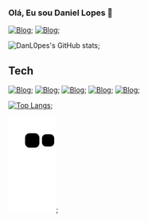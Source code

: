 ### Olá, Eu sou Daniel Lopes 👋
[![Blog](https://img.shields.io/badge/Instagram-E4405F?style=for-the-badge&logo=instagram&logoColor=white)](https://www.instagram.com/lopes.dannn/);
[![Blog](https://img.shields.io/badge/LinkedIn-0077B5?style=for-the-badge&logo=linkedin&logoColor=white)](https://www.linkedin.com/in/daniel-lopes-971a51259/);


 ![DanL0pes's GitHub stats](https://github-readme-stats.vercel.app/api?username=DanL0pes&show_icons=true&theme=transparent);
## Tech 
[![Blog](https://img.shields.io/badge/HTML5-E34F26?style=for-the-badge&logo=html5&logoColor=white)]();
[![Blog](https://img.shields.io/badge/JavaScript-323330?style=for-the-badge&logo=javascript&logoColor=F7DF1E)]();
[![Blog](https://img.shields.io/badge/CSS3-1572B6?style=for-the-badge&logo=css3&logoColor=white)]();
[![Blog](https://img.shields.io/badge/Java-ED8B00?style=for-the-badge&logo=java&logoColor=white)]();
[![Blog](https://img.shields.io/badge/Microsoft_Office-D83B01?style=for-the-badge&logo=microsoft-office&logoColor=white)]();

[![Top Langs](https://github-readme-stats.vercel.app/api/top-langs/?username=anuraghazra&layout=compact)](https://github.com/anuraghazra/github-readme-stats);

![Snake animation](https://github.com/DanL0pes/DanL0pes/blob/output/github-contribution-grid-snake.svg);
